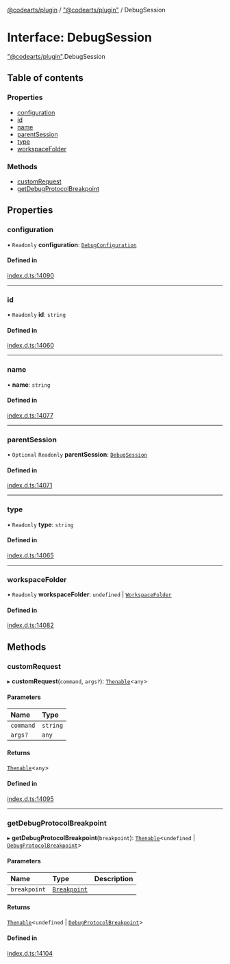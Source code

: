 [@codearts/plugin](../README.md) / ["@codearts/plugin"](../modules/_codearts_plugin_.md) / DebugSession

# Interface: DebugSession

["@codearts/plugin"](../modules/_codearts_plugin_.md).DebugSession

## Table of contents

### Properties

- [configuration](codearts_plugin_.DebugSession.md#configuration)
- [id](codearts_plugin_.DebugSession.md#id)
- [name](codearts_plugin_.DebugSession.md#name)
- [parentSession](codearts_plugin_.DebugSession.md#parentsession)
- [type](codearts_plugin_.DebugSession.md#type)
- [workspaceFolder](codearts_plugin_.DebugSession.md#workspacefolder)

### Methods

- [customRequest](codearts_plugin_.DebugSession.md#customrequest)
- [getDebugProtocolBreakpoint](codearts_plugin_.DebugSession.md#getdebugprotocolbreakpoint)

## Properties

### configuration

• `Readonly` **configuration**: [`DebugConfiguration`](codearts_plugin_.DebugConfiguration.md)

#### Defined in

[index.d.ts:14090](https://github.com/huaweicloud/cloudide-plugin-api/blob/a4193a8/index.d.ts#L14090)

___

### id

• `Readonly` **id**: `string`

#### Defined in

[index.d.ts:14060](https://github.com/huaweicloud/cloudide-plugin-api/blob/a4193a8/index.d.ts#L14060)

___

### name

• **name**: `string`

#### Defined in

[index.d.ts:14077](https://github.com/huaweicloud/cloudide-plugin-api/blob/a4193a8/index.d.ts#L14077)

___

### parentSession

• `Optional` `Readonly` **parentSession**: [`DebugSession`](codearts_plugin_.DebugSession.md)

#### Defined in

[index.d.ts:14071](https://github.com/huaweicloud/cloudide-plugin-api/blob/a4193a8/index.d.ts#L14071)

___

### type

• `Readonly` **type**: `string`

#### Defined in

[index.d.ts:14065](https://github.com/huaweicloud/cloudide-plugin-api/blob/a4193a8/index.d.ts#L14065)

___

### workspaceFolder

• `Readonly` **workspaceFolder**: `undefined` \| [`WorkspaceFolder`](codearts_plugin_.WorkspaceFolder.md)

#### Defined in

[index.d.ts:14082](https://github.com/huaweicloud/cloudide-plugin-api/blob/a4193a8/index.d.ts#L14082)

## Methods

### customRequest

▸ **customRequest**(`command`, `args?`): [`Thenable`](Thenable.md)<`any`\>

#### Parameters

| Name | Type |
| :------ | :------ |
| `command` | `string` |
| `args?` | `any` |

#### Returns

[`Thenable`](Thenable.md)<`any`\>

#### Defined in

[index.d.ts:14095](https://github.com/huaweicloud/cloudide-plugin-api/blob/a4193a8/index.d.ts#L14095)

___

### getDebugProtocolBreakpoint

▸ **getDebugProtocolBreakpoint**(`breakpoint`): [`Thenable`](Thenable.md)<`undefined` \| [`DebugProtocolBreakpoint`](codearts_plugin_.DebugProtocolBreakpoint.md)\>

#### Parameters

| Name | Type | Description |
| :------ | :------ | :------ |
| `breakpoint` | [`Breakpoint`](../classes/codearts_plugin_.Breakpoint.md) |  |

#### Returns

[`Thenable`](Thenable.md)<`undefined` \| [`DebugProtocolBreakpoint`](codearts_plugin_.DebugProtocolBreakpoint.md)\>

#### Defined in

[index.d.ts:14104](https://github.com/huaweicloud/cloudide-plugin-api/blob/a4193a8/index.d.ts#L14104)

